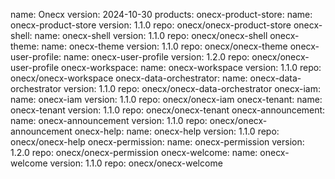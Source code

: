 name: Onecx
version: 2024-10-30
products:
  onecx-product-store:
    name: onecx-product-store
    version: 1.1.0
    repo: onecx/onecx-product-store
  onecx-shell:
    name: onecx-shell
    version: 1.1.0
    repo: onecx/onecx-shell
  onecx-theme:
    name: onecx-theme
    version: 1.1.0
    repo: onecx/onecx-theme
  onecx-user-profile:
    name: onecx-user-profile
    version: 1.2.0
    repo: onecx/onecx-user-profile
  onecx-workspace:
    name: onecx-workspace
    version: 1.1.0
    repo: onecx/onecx-workspace
  onecx-data-orchestrator:
    name: onecx-data-orchestrator
    version: 1.1.0
    repo: onecx/onecx-data-orchestrator
  onecx-iam:
    name: onecx-iam
    version: 1.1.0
    repo: onecx/onecx-iam
  onecx-tenant:
    name: onecx-tenant
    version: 1.1.0
    repo: onecx/onecx-tenant
  onecx-announcement:
    name: onecx-announcement
    version: 1.1.0
    repo: onecx/onecx-announcement
  onecx-help:
    name: onecx-help
    version: 1.1.0
    repo: onecx/onecx-help
  onecx-permission:
    name: onecx-permission
    version: 1.2.0
    repo: onecx/onecx-permission
  onecx-welcome:
    name: onecx-welcome
    version: 1.1.0
    repo: onecx/onecx-welcome
